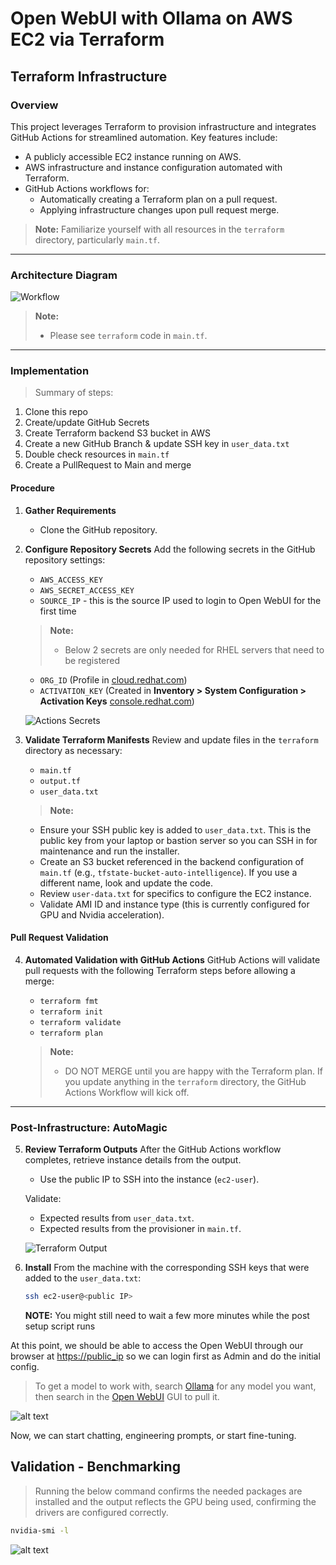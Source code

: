 # Open WebUI with Ollama on AWS EC2 via Terraform

## Terraform Infrastructure

### Overview

This project leverages Terraform to provision infrastructure and integrates GitHub Actions for streamlined automation. Key features include:

- A publicly accessible EC2 instance running on AWS.
- AWS infrastructure and instance configuration automated with Terraform.
- GitHub Actions workflows for:
  - Automatically creating a Terraform plan on a pull request.
  - Applying infrastructure changes upon pull request merge.

> **Note:** Familiarize yourself with all resources in the `terraform` directory, particularly `main.tf`.

---

### Architecture Diagram

![Workflow](/images/GitOps-AutoIntelligence.jpg)

> **Note:**
> - Please see `terraform` code in `main.tf`.

---

### Implementation

> Summary of steps:
1. Clone this repo
2. Create/update GitHub Secrets
3. Create Terraform backend S3 bucket in AWS
4. Create a new GitHub Branch & update SSH key in `user_data.txt`
5. Double check resources in `main.tf`
6. Create a PullRequest to Main and merge

#### Procedure

1. **Gather Requirements**
   - Clone the GitHub repository.

2. **Configure Repository Secrets**
   Add the following secrets in the GitHub repository settings:

   - `AWS_ACCESS_KEY`
   - `AWS_SECRET_ACCESS_KEY`
   - `SOURCE_IP` - this is the source IP used to login to Open WebUI for the first time

   > **Note:**
   > - Below 2 secrets are only needed for RHEL servers that need to be registered
   - `ORG_ID` (Profile in [cloud.redhat.com](https://cloud.redhat.com))
   - `ACTIVATION_KEY` (Created in **Inventory > System Configuration > Activation Keys** [console.redhat.com](https://console.redhat.com/insights/connector/activation-keys#SIDs=&tags=))

   ![Actions Secrets](images/github_secrets.png)

1. **Validate Terraform Manifests**
   Review and update files in the `terraform` directory as necessary:
   - `main.tf`
   - `output.tf`
   - `user_data.txt`

   > **Note:**
   - Ensure your SSH public key is added to `user_data.txt`. This is the public key from your laptop or bastion server so you can SSH in for maintenance and run the installer.
   - Create an S3 bucket referenced in the backend configuration of `main.tf` (e.g., `tfstate-bucket-auto-intelligence`). If you use a different name, look and update the code.
   - Review `user-data.txt` for specifics to configure the EC2 instance.
   - Validate AMI ID and instance type (this is currently configured for GPU and Nvidia acceleration).
   

#### Pull Request Validation

4. **Automated Validation with GitHub Actions**
   GitHub Actions will validate pull requests with the following Terraform steps before allowing a merge:
   - `terraform fmt`
   - `terraform init`
   - `terraform validate`
   - `terraform plan`

   > **Note:**
   > - DO NOT MERGE until you are happy with the Terraform plan. If you update anything in the `terraform` directory, the GitHub Actions Workflow will kick off.

---

### Post-Infrastructure: AutoMagic

5. **Review Terraform Outputs**
   After the GitHub Actions workflow completes, retrieve instance details from the output.
   - Use the public IP to SSH into the instance (`ec2-user`).

   Validate:
   - Expected results from `user_data.txt`.
   - Expected results from the provisioner in `main.tf`.

   ![Terraform Output](images/tf_output.png)

6. **Install**
   From the machine with the corresponding SSH keys that were added to the `user_data.txt`:

   ```bash
   ssh ec2-user@<public IP>
   ```

   **NOTE:** You might still need to wait a few more minutes while the post setup script runs

At this point, we should be able to access the Open WebUI through our browser at [https://public_ip](https://public_ip/) so we can login first as Admin and do the initial config.

   > To get a model to work with, search [Ollama](https://ollama.com/search) for any model you want, then search in the [Open WebUI](https://docs.openwebui.com/getting-started/quick-start/starting-with-ollama) GUI to pull it.

   ![alt text](/images/model_search.png)

Now, we can start chatting, engineering prompts, or start fine-tuning.

## Validation - Benchmarking

> Running the below command confirms the needed packages are installed and the output reflects the GPU being used, confirming the drivers are configured correctly.
```bash
nvidia-smi -l
```

![alt text](/images/nvidia-smi-cmd.png)

## 